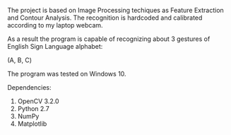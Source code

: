 
The project is based on Image Processing techiques as Feature Extraction and Contour Analysis. The recognition is hardcoded and calibrated according to my laptop webcam.

As a result the program is capable of recognizing about 3 gestures of English Sign Language alphabet:

(А, B, C)


The program was tested on Windows 10.

Dependencies:

1) OpenCV 3.2.0
2) Python 2.7
3) NumPy
4) Matplotlib
